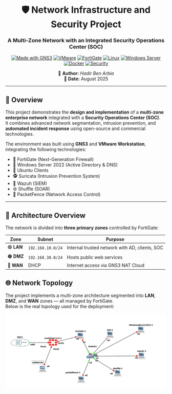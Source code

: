 <!-- PROJECT HEADER -->
<div align="center">

# 🛡️ Network Infrastructure and Security Project  
### A Multi-Zone Network with an Integrated Security Operations Center (SOC)

[![Made with GNS3](https://img.shields.io/badge/Made%20with-GNS3-blue?logo=gns3&logoColor=white)]()
[![VMware](https://img.shields.io/badge/VMware-Workstation-orange?logo=vmware)]()
[![FortiGate](https://img.shields.io/badge/FortiGate-Firewall-red?logo=fortinet)]()
[![Linux](https://img.shields.io/badge/Linux-Ubuntu%20%7C%20CentOS-green?logo=linux&logoColor=white)]()
[![Windows Server](https://img.shields.io/badge/Windows%20Server-2022-blue?logo=windows&logoColor=white)]()
[![Docker](https://img.shields.io/badge/Docker-Compose-2496ED?logo=docker&logoColor=white)]()
[![Security](https://img.shields.io/badge/Security-SOC%20%7C%20SIEM%20%7C%20SOAR-critical?logo=securityscorecard)]()

📘 **Author:** *Hadir Ben Arbia*  
📅 **Date:** August 2025  

</div>

---

## 📖 Overview

This project demonstrates the **design and implementation** of a **multi-zone enterprise network** integrated with a **Security Operations Center (SOC)**.  
It combines advanced network segmentation, intrusion prevention, and **automated incident response** using open-source and commercial technologies.

The environment was built using **GNS3** and **VMware Workstation**, integrating the following technologies:

- 🧱 FortiGate (Next-Generation Firewall)  
- 🧠 Windows Server 2022 (Active Directory & DNS)  
- 🐧 Ubuntu Clients  
- 🕵️ Suricata (Intrusion Prevention System)  
- 🧩 Wazuh (SIEM)  
- ⚙️ Shuffle (SOAR)  
- 🔐 PacketFence (Network Access Control)

---

## 🧩 Architecture Overview

The network is divided into **three primary zones** controlled by FortiGate:

| Zone | Subnet | Purpose |
|------|---------|----------|
| 🟢 **LAN** | `192.168.10.0/24` | Internal trusted network with AD, clients, SOC |
| 🟠 **DMZ** | `192.168.30.0/24` | Hosts public web services |
| 🔵 **WAN** | DHCP | Internet access via GNS3 NAT Cloud |

## 🌐 Network Topology

The project implements a multi-zone architecture segmented into **LAN**, **DMZ**, and **WAN** zones — all managed by FortiGate.  
Below is the real topology used for the deployment:

<p align="center">
  <img src="./schema_topologie.png" alt="Network Topology" width="800">
</p>

